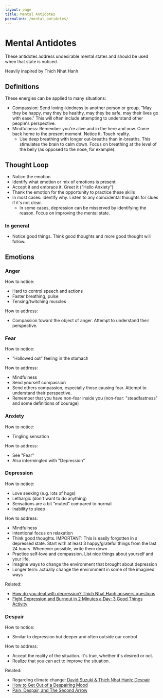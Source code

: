 ```yaml
---
layout: page
title: Mental Antidotes
permalink: /mental_antidotes/
---
```


# Mental Antidotes

These antidotes address undesirable mental states and should be used when that state is noticed.

Heavily inspired by Thich Nhat Hanh

## Definitions

These energies can be applied to many situations:

- Compassion: Send loving-kindness to another person or group.  "May they be happy, may they be healthy, may they be safe, may their lives go with ease."  This will often include attempting to understand other people's perspective.
- Mindfulness:  Remember you're alive and in the here and now.  Come back home to the present moment.  Notice it.  Touch reality.
  - Use deep breathing with longer out-breaths than in-breaths.  This stimulates the brain to calm down.  Focus on breathing at the level of the belly (as opposed to the nose, for example).

## Thought Loop

- Notice the emotion
- Identify what emotion or mix of emotions is present
- Accept it and embrace it.  Greet it ("Hello Anxiety")
- Thank the emotion for the opportunity to practice these skills
- In most cases: identify why.  Listen to any coincidental thoughts for clues if it's not clear.
   - In some cases, depression can be misserved by identifying the reason.  Focus on improving the mental state.

### In general

- Notice good things.  Think good thoughts and more good thought will follow.

## Emotions

### Anger

How to notice:

- Hard to control speech and actions
- Faster breathing, pulse
- Tensing/twitching muscles

How to address:

- Compassion toward the object of anger.  Attempt to understand their perspective.

### Fear

How to notice:

- "Hollowed out" feeling in the stomach

How to address:

- Mindfulness
- Send yourself compassion
- Send others compassion, especially those causing fear.  Attempt to understand their perspective.
- Remember that you have non-fear inside you (non-fear: "steadfastness" and some definitions of courage)

### Anxiety

How to notice:

- Tingling sensation

How to address:

- See "Fear"
- Also intermingled with "Depression"

### Depression

How to notice:

- Love seeking (e.g. lots of hugs)
- Lethargic (don't want to do anything)
- Sensations are a bit "muted" compared to normal
- Inability to sleep

How to address:

- Mindfulness
- Intentional focus on relaxation
- Think good thoughts.  IMPORTANT: This is easily forgotten in a depressed state.  Start with at least 3 happy/grateful things from the last 24 hours.  Whenever possible, write them down.
- Practice self-love and compassion.  List nice things about yourself and your life.
- Imagine ways to change the environment that brought about depression
- Longer term: actually change the environment in some of the imagined ways

Related:

- [How do you deal with depression? Thich Nhat Hanh answers questions](https://www.youtube.com/watch?v=QY99Ekk3URc&t=194s)
- [Fight Depression and Burnout in 2 Minutes a Day: 3 Good Things Activity](https://www.youtube.com/watch?v=sWfNosruPPw)

### Despair

How to notice:

- Similar to depression but deeper and often outside our control

How to address:

- Accept the reality of the situation.  It's true, whether it's desired or not.
- Realize that you can act to improve the situation.

Related:

- Regarding climate change: [David Suzuki & Thich Nhat Hanh: Despair](https://www.youtube.com/watch?v=RWqB4-em308)
- [How to Get Out of a Despairing Mood](https://www.youtube.com/watch?v=ApccemGnh78)
- [Pain, Despair, and The Second Arrow](https://www.youtube.com/watch?v=MlLvjFPtFXw)
